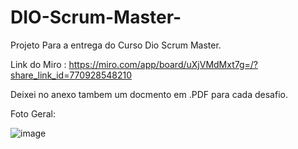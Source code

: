 # DIO-Scrum-Master-
Projeto Para a entrega do Curso Dio Scrum Master.


Link do Miro : https://miro.com/app/board/uXjVMdMxt7g=/?share_link_id=770928548210

Deixei no anexo tambem um docmento em .PDF para cada desafio. 


Foto Geral: 


![image](https://user-images.githubusercontent.com/79328506/225615216-6d429310-6420-4fef-80c7-a75561060cb9.png)


